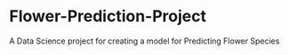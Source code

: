 # Flower-Prediction-Project
A Data Science project for creating a model for Predicting Flower Species
